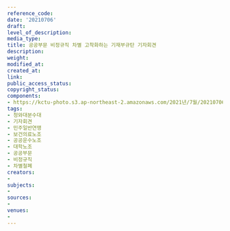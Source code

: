 ```yaml
---
reference_code: 
date: '20210706'
draft: 
level_of_description: 
media_type: 
title: 공공부문 비정규직 차별 고착화하는 기재부규탄 기자회견
description: 
weight: 
modified_at: 
created_at: 
link: 
public_access_status: 
copyright_status: 
components:
- https://kctu-photo.s3.ap-northeast-2.amazonaws.com/2021년/7월/20210706-공공부문+비정규직+차별+고착화하는+기재부규탄+기자회견_청와대분수대_기자회견_민주일반연맹_보건의료노조_공공운수노조_대학노조_공공부문_비정규직_차별철폐/403662_59514_5341.jpg
tags:
- 청와대분수대
- 기자회견
- 민주일반연맹
- 보건의료노조
- 공공운수노조
- 대학노조
- 공공부문
- 비정규직
- 차별철폐
creators:
- 
subjects:
- 
sources:
- 
venues:
- 
---
```

